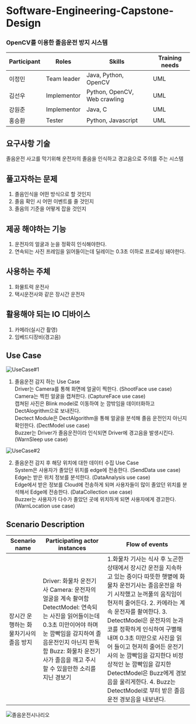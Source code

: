 # Software-Engineering-Capstone-Design

### OpenCV를 이용한 졸음운전 방지 시스템
|Participant|Roles|Skills|Training needs|
|------|---|---|---|
|이정민|Team leader|Java, Python, OpenCV|UML|
|김선우|Implementor|Python, OpenCV, Web crawling|UML|
|강원준|Implementor|Java, C|UML|
|홍승환|Tester|Python, Javascript|UML|


## 요구사항 기술
졸음운전 사고를 막기위해 운전자의 졸음을 인식하고 경고음으로 주의를 주는 시스템

## 풀고자하는 문제
1. 졸음인식을 어떤 방식으로 할 것인지 
2. 졸음 확인 시 어떤 이벤트를 줄 것인지 
3. 졸음의 기준을 어떻게 잡을 것인지

## 제공 해야하는 기능
1. 운전자의 얼굴과 눈을 정확히 인식해야한다.
2. 연속되는 사진 프레임을 읽어들이는데 딜레이는 0.3초 이하로 프로세싱 돼야한다.

## 사용하는 주체
1. 화물트럭 운전사
2. 택시운전사와 같은 장시간 운전자

## 활용해야 되는 IO 디바이스
1. 카메라(실시간 촬영)
2. 임베드디장비(경고음)

## Use Case
![UseCase#1](https://user-images.githubusercontent.com/67508204/94380423-7244ab80-0170-11eb-929b-968be169ce9b.png)

1. 졸음운전 감지 하는 Use Case  
Driver는 Camera를 통해 화면에 얼굴이 찍한다. (ShootFace use case)  
Camera는 찍힌 얼굴을 캡쳐한다. (CaptureFace use case)  
캡쳐된 사진은 Blink model로 이동하여 눈 깜밖임을 데이터화하고 DectAlogrithm으로 보내진다.  
Dectect Module은 DectAlgorithm을 통해 얼굴을 분석해 졸음 운전인지 아닌지 확인한다. (DectModel use case)  
Buzzer는 Driver가 졸음운전이라 인식되면 Driver에 경고음을 발생시킨다. (WarnSleep use case)  

![UseCase#2](https://user-images.githubusercontent.com/50129757/95689178-0707d880-0c4a-11eb-9dbd-f8307725808e.png)

2. 졸음운전 감지 후 해당 위치에 대한 데이터 수집 Use Case  
System은 사용자가 졸았던 위치를 edge에 전송한다. (SendData use case)  
Edge는 받은 위치 정보를 분석한다. (DataAnalysis use case)  
Edge에서 받은 정보를 Cloud에 전송하게 되며 사용자들이 많이 졸았던 위치를 분석해서 Edge에 전송한다. (DataCollection use case)  
Buzzer는 사용자가 다수가 졸았던 곳에 위치하게 되면 사용자에게 경고한다. (WarnLocation use case)  

## Scenario Description
|Scenario name| Participating actor instances|Flow of events|
|-------------|------------------------------|--------------|
|장시간 운행하는 화물차기사의 졸음 방지|Driver: 화물차 운전기사  Camera: 운전자의 얼굴을 계속 촬여함  DetectModel: 연속되는 사진을 읽어들이는데 0.3초 미만이어야 하며 눈 깜빡임을 감지하여 졸음운전인지 아닌지 판독함  Buzz: 화물차 운전기사가 졸음을 깨고 주시 할 수 있을만한 소리를 지닌 경보기|1.화물차 기사는 식사 후 노곤한 상태에서 장시간 운전을 지속하고 있는 중이다 따뜻한 햇볕에 화물차 운전기사는 졸음운전을 하기 시작했고 눈꺼풀의 움직임이 현저히 줄어든다.  2. 카메라는 계속 운전자를 촬여한다.  3. DetectModel은 운전자의 눈과 코를 정확하게 인식하여 구별해 내며 0.3초 미만으로 사진을 읽어 들이고 현저히 줄어든 운전기사의 눈 깜빡임을 감지한다 비정상적인 눈 깜빡임을 감지한 DetectModel은 Buzz에게 경보음을 울리게한다.  4. Buzz는 DetectModel로 부터 받은 졸음 운전 경보음을 내보낸다.|
![졸음운전시나리오](https://user-images.githubusercontent.com/67508204/93899288-212b5680-fd2f-11ea-83d9-823b68160f08.jpg)


